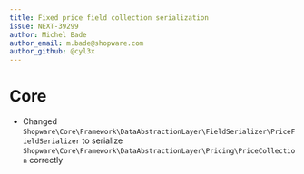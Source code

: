 ```yaml
---
title: Fixed price field collection serialization
issue: NEXT-39299
author: Michel Bade
author_email: m.bade@shopware.com
author_github: @cyl3x
---
```

# Core
* Changed `Shopware\Core\Framework\DataAbstractionLayer\FieldSerializer\PriceFieldSerializer` to serialize `Shopware\Core\Framework\DataAbstractionLayer\Pricing\PriceCollection` correctly
